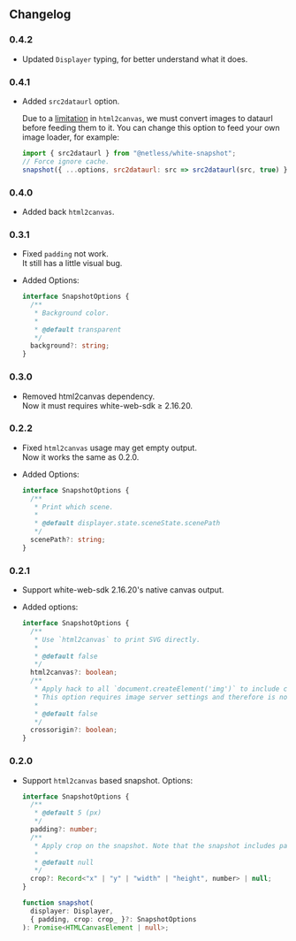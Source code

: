 ## Changelog

### 0.4.2

- Updated `Displayer` typing, for better understand what it does.

### 0.4.1

- Added `src2dataurl` option.

  Due to a [limitation][1] in `html2canvas`, we must convert images to dataurl before feeding them to it.
  You can change this option to feed your own image loader, for example:

  ```js
  import { src2dataurl } from "@netless/white-snapshot";
  // Force ignore cache.
  snapshot({ ...options, src2dataurl: src => src2dataurl(src, true) });
  ```

[1]: https://github.com/niklasvh/html2canvas/issues/592#issuecomment-727540799

### 0.4.0

- Added back `html2canvas`.

### 0.3.1

- Fixed `padding` not work.\
  It still has a little visual bug.

- Added Options:

  ```ts
  interface SnapshotOptions {
    /**
     * Background color.
     *
     * @default transparent
     */
    background?: string;
  }
  ```

### 0.3.0

- Removed html2canvas dependency.\
  Now it must requires white-web-sdk &ge; 2.16.20.

### 0.2.2

- Fixed `html2canvas` usage may get empty output.\
  Now it works the same as 0.2.0.
- Added Options:

  ```ts
  interface SnapshotOptions {
    /**
     * Print which scene.
     *
     * @default displayer.state.sceneState.scenePath
     */
    scenePath?: string;
  }
  ```

### 0.2.1

- Support white-web-sdk 2.16.20's native canvas output.
- Added options:

  ```ts
  interface SnapshotOptions {
    /**
     * Use `html2canvas` to print SVG directly.
     *
     * @default false
     */
    html2canvas?: boolean;
    /**
     * Apply hack to all `document.createElement('img')` to include crossorigin attribute.
     * This option requires image server settings and therefore is not enabled by default.
     *
     * @default false
     */
    crossorigin?: boolean;
  }
  ```

### 0.2.0

- Support `html2canvas` based snapshot. Options:

  ```ts
  interface SnapshotOptions {
    /**
     * @default 5 (px)
     */
    padding?: number;
    /**
     * Apply crop on the snapshot. Note that the snapshot includes padding.
     *
     * @default null
     */
    crop?: Record<"x" | "y" | "width" | "height", number> | null;
  }

  function snapshot(
    displayer: Displayer,
    { padding, crop: crop_ }?: SnapshotOptions
  ): Promise<HTMLCanvasElement | null>;
  ```
